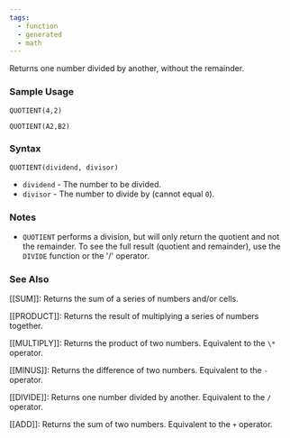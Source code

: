 ```yaml
---
tags:
  - function
  - generated
  - math
---
```


Returns one number divided by another, without the remainder.

### Sample Usage

`QUOTIENT(4,2)`

`QUOTIENT(A2,B2)`

### Syntax

`QUOTIENT(dividend, divisor)`

* `dividend` - The number to be divided.
* `divisor` - The number to divide by (cannot equal `0`).

### Notes

* `QUOTIENT` performs a division, but will only return the quotient and not the remainder. To see the full result (quotient and remainder), use the `DIVIDE` function or the '/' operator.

### See Also

[[SUM]]: Returns the sum of a series of numbers and/or cells.

[[PRODUCT]]: Returns the result of multiplying a series of numbers together.

[[MULTIPLY]]: Returns the product of two numbers. Equivalent to the `\*` operator.

[[MINUS]]: Returns the difference of two numbers. Equivalent to the `-` operator.

[[DIVIDE]]: Returns one number divided by another. Equivalent to the `/` operator.

[[ADD]]: Returns the sum of two numbers. Equivalent to the `+` operator.